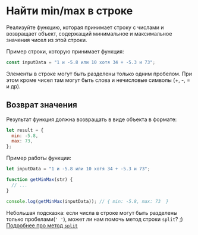 # Найти min/max в строке

Реализуйте функцию, которая принимает строку с числами и возвращает объект, содержащий минимальное и максимальное значения чисел из этой строки.

Пример строки, которую принимает функция:

```js
const inputData = "1 и -5.8 или 10 хотя 34 + -5.3 и 73";
```

Элементы в строке могут быть разделены только одним пробелом. При этом кроме чисел там могут быть слова и нечисловые символы (+, -, = и др).

## Возврат значения

Результат функция должна возвращать в виде объекта в формате:

```js
let result = {
  min: -5.8,
  max: 73,
};
```

Пример работы функции:

```js
let inputData = "1 и -5.8 или 10 хотя 34 + -5.3 и 73";

function getMinMax(str) {
  // ...
}

console.log(getMinMax(inputData)); // { min: -5.8, max: 73  }
```

Небольшая подсказка: если числа в строке могут быть разделены только пробелами(`' '`), может ли нам помочь метод строки `split`? ;) [Подробнее про метод `split`](https://learn.javascript.ru/array-methods#split-i-join)
